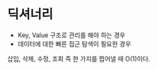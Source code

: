# 딕셔너리
- Key, Value 구조로 관리를 해야 하는 경우
- 데이터에 대한 빠른 접근 탐색이 필요한 경우

삽입, 삭제, 수정, 조회 즉 한 가지를 찝어낼 때 O(1)이다.